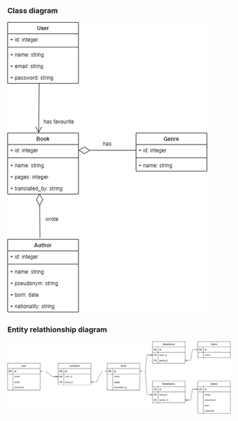 ### Сlass diagram
![](https://github.com/boychuk-ol/library_practice/blob/4ec7daf41f7c9fbeef7e2b51747d90797e77a724/umls/CD.png)
### Entity relathionship diagram
![](https://github.com/boychuk-ol/library_practice/blob/4ec7daf41f7c9fbeef7e2b51747d90797e77a724/umls/ERD.png)
